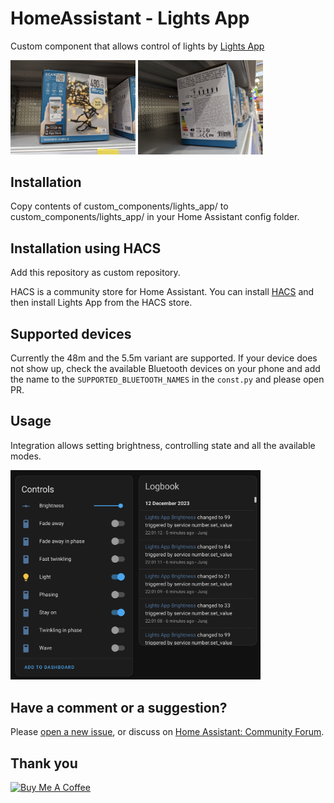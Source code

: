 # HomeAssistant - Lights App

Custom component that allows control of lights by [Lights App](https://play.google.com/store/apps/details?id=com.novolink.lightapp&hl=en_US)

<p float="left">
  <img src="/img/img2.jpeg" width="200" />
  <img src="/img/img1.jpeg" width="200" /> 
</p>

## Installation

Copy contents of custom_components/lights_app/ to custom_components/lights_app/ in your Home Assistant config folder.

## Installation using HACS

Add this repository as custom repository.

HACS is a community store for Home Assistant. You can install [HACS](https://github.com/custom-components/hacs) and then install Lights App from the HACS store.

## Supported devices

Currently the 48m and the 5.5m variant are supported. If your device does not show up, check the available Bluetooth devices on your phone and add the name to the `SUPPORTED_BLUETOOTH_NAMES` in the `const.py` and please open PR.

## Usage

Integration allows setting brightness, controlling state and all the available modes.

<p float="left">
  <img src="/img/img3.png" width="400" />
</p>

## Have a comment or a suggestion?

Please [open a new issue](https://github.com/JurajNyiri/HomeAssistant-Lights-App/issues/new/choose), or discuss on [Home Assistant: Community Forum](https://community.home-assistant.io/t/custom-component-tapo-cameras-control/231795).

## Thank you

<a href="https://www.buymeacoffee.com/jurajnyiri" target="_blank"><img src="https://cdn.buymeacoffee.com/buttons/v2/default-blue.png" alt="Buy Me A Coffee"  width="150px" ></a>
